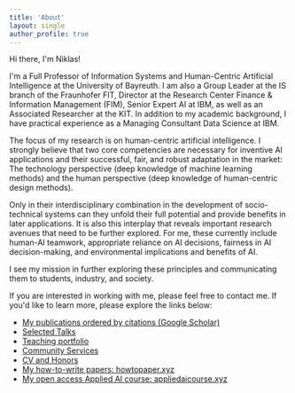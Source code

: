 ```yaml
---
title: 'About'
layout: single
author_profile: true
---
```


Hi there, I'm Niklas!

I'm a Full Professor of Information Systems and Human-Centric Artificial Intelligence at the University of Bayreuth. I am also a Group Leader at the IS branch of the Fraunhofer FIT, Director at the Research Center Finance & Information Management (FIM), Senior Expert AI at IBM, as well as an Associated Researcher at the KIT. In addition to my academic background, I have practical experience as a Managing Consultant Data Science at IBM. 

The focus of my research is on human-centric artificial intelligence. I strongly believe that two core competencies are necessary for inventive AI applications and their successful, fair, and robust adaptation in the market: The technology perspective (deep knowledge of machine learning methods) and the human perspective (deep knowledge of human-centric design methods). 

Only in their interdisciplinary combination in the development of socio-technical systems can they unfold their full potential and provide benefits in later applications. It is also this interplay that reveals important research avenues that need to be further explored. For me, these currently include human-AI teamwork, appropriate reliance on AI decisions, fairness in AI decision-making, and environmental implications and benefits of AI. 

I see my mission in further exploring these principles and communicating them to students, industry, and society.

If you are interested in working with me, please feel free to contact me. If you'd like to learn more, please explore the links below:

* [My publications ordered by citations (Google Scholar)](https://scholar.google.de/citations?user=79KpdDQAAAAJ) 
* [Selected Talks](/talks)
* [Teaching portfolio](/teaching)
* [Community Services](/community)
* [CV and Honors](/cv)
* [My how-to-write papers: howtopaper.xyz](www.howtopaper.xyz)
* [My open access Applied AI course: appliedaicourse.xyz](www.appliedaicourse.xyz)
